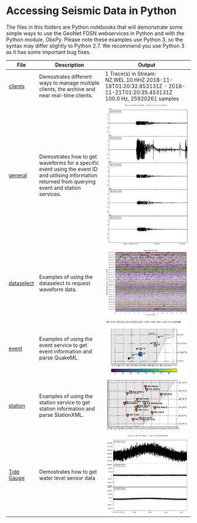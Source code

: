 # Accessing Seismic Data in Python

The files in this folders are Python notebooks that will demonstrate some simple ways to use the GeoNet FDSN webservices in Python and with the Python module, ObsPy. Please note these examples use Python 3, so the syntax may differ slightly to Python 2.7. We recommend you use Python 3 as it has some important bug fixes.

| File | Description | Output |
|------|-------------|--------|
| [clients](GeoNet_FDSN_demo_clients.ipynb) | Demostrates different ways to manage multiple clients,  the archive and near real-time clients. | 1 Trace(s) in Stream: NZ.WEL.10.HHZ 2018-11-18T01:20:32.853131Z - 2018-11-21T01:20:35.453131Z 100.0 Hz, 25920261 samples
| [general](GeoNet_FDSN_demo_general.ipynb) | Demostrates how to get waveforms for a specific event using the event ID and utilising information returned from querying event and station services.  |<img src="waveform.png">
| [dataselect](GeoNet_FDSN_demo_dataselect.ipynb) | Examples of using the dataselect to request waveform data.  |<img src="day_plot.png">
| [event](GeoNet_FDSN_demo_event.ipynb) | Examples of using the event service to get event information and parse QuakeML. |<img src ="event.png">
| [station](GeoNet_FDSN_demo_station.ipynb) | Examples of using the station service to get station information and parse StationXML. | <img src="station.png">
| [Tide Gauge](GeoNet_Tide_Gauge_Data.ipynb) | Demostrates how to get water level sensor data |<img src="tide.png">
